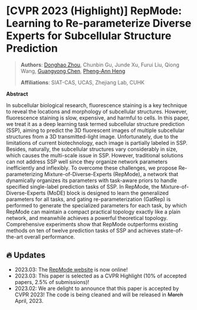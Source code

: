 # [CVPR 2023 (Highlight)] RepMode: Learning to Re-parameterize Diverse Experts for Subcellular Structure Prediction


> **Authors**: [Donghao Zhou](https://correr-zhou.github.io/), Chunbin Gu, Junde Xu, Furui Liu, Qiong Wang, [Guangyong Chen](https://guangyongchen.github.io/), [Pheng-Ann Heng](http://www.cse.cuhk.edu.hk/~pheng/1.html)
>
> **Affiliations**: SIAT-CAS, UCAS, Zhejiang Lab, CUHK


**Abstract**

In subcellular biological research, fluorescence staining is a key technique to reveal the locations and morphology of subcellular structures. However, fluorescence staining is slow, expensive, and harmful to cells. In this paper, we treat it as a deep learning task termed subcellular structure prediction (SSP), aiming to predict the 3D fluorescent images of multiple subcellular structures from a 3D transmitted-light image. Unfortunately, due to the limitations of current biotechnology, each image is partially labeled in SSP. Besides, naturally, the subcellular structures vary considerably in size, which causes the multi-scale issue in SSP. However, traditional solutions can not address SSP well since they organize network parameters inefficiently and inflexibly. To overcome these challenges, we propose Re-parameterizing Mixture-of-Diverse-Experts (RepMode), a network that dynamically organizes its parameters with task-aware priors to handle specified single-label prediction tasks of SSP. In RepMode, the Mixture-of-Diverse-Experts (MoDE) block is designed to learn the generalized parameters for all tasks, and gating re-parameterization (GatRep) is performed to generate the specialized parameters for each task, by which RepMode can maintain a compact practical topology exactly like a plain network, and meanwhile achieves a powerful theoretical topology. Comprehensive experiments show that RepMode outperforms existing methods on ten of twelve prediction tasks of SSP and achieves state-of-the-art overall performance. 

## 🔥 Updates
- 2023.03: The [RepMode website](https://correr-zhou.github.io/RepMode/) is now online!
- 2023.03: This paper is selected as a CVPR Highlight (10% of accepted papers, 2.5% of submissions)!
- 2023.02: We are delight to announce that this paper is accepted by CVPR 2023! The code is being cleaned and will be released in ~~March~~ April, 2023.
